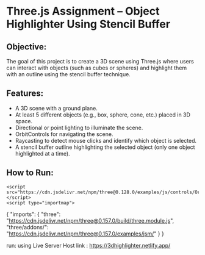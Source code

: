 # Three.js Assignment – Object Highlighter Using Stencil Buffer

## Objective:
The goal of this project is to create a 3D scene using Three.js where users can interact with objects (such as cubes or spheres) and highlight them with an outline using the stencil buffer technique.

## Features:
- A 3D scene with a ground plane.
- At least 5 different objects (e.g., box, sphere, cone, etc.) placed in 3D space.
- Directional or point lighting to illuminate the scene.
- OrbitControls for navigating the scene.
- Raycasting to detect mouse clicks and identify which object is selected.
- A stencil buffer outline highlighting the selected object (only one object highlighted at a time).

## How to Run:
  <script src="https://cdnjs.cloudflare.com/ajax/libs/three.js/r128/three.min.js"></script>
    <script src="https://cdn.jsdelivr.net/npm/three@0.128.0/examples/js/controls/OrbitControls.js"></script>
    <script type="importmap">
{
  "imports": {
    "three": "https://cdn.jsdelivr.net/npm/three@0.157.0/build/three.module.js",
    "three/addons/": "https://cdn.jsdelivr.net/npm/three@0.157.0/examples/jsm/"
  }
}
</script>

run:
using Live Server
Host link : https://3dhighlighter.netlify.app/

